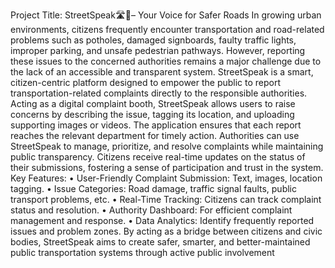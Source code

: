 Project Title: StreetSpeak🛣️🚏– Your Voice for Safer Roads
In growing urban environments, citizens frequently encounter transportation and road-related problems such as potholes, damaged signboards, faulty traffic lights, improper parking, and unsafe pedestrian pathways. However, reporting these issues to the concerned authorities remains a major challenge due to the lack of an accessible and transparent system.
StreetSpeak is a smart, citizen-centric platform designed to empower the public to report transportation-related complaints directly to the responsible authorities. Acting as a digital complaint booth, StreetSpeak allows users to raise concerns by describing the issue, tagging its location, and uploading supporting images or videos. The application ensures that each report reaches the relevant department for timely action.
Authorities can use StreetSpeak to manage, prioritize, and resolve complaints while maintaining public transparency. Citizens receive real-time updates on the status of their submissions, fostering a sense of participation and trust in the system.
Key Features:
•	User-Friendly Complaint Submission: Text, images, location tagging.
•	Issue Categories: Road damage, traffic signal faults, public transport problems, etc.
•	Real-Time Tracking: Citizens can track complaint status and resolution.
•	Authority Dashboard: For efficient complaint management and response.
•	Data Analytics: Identify frequently reported issues and problem zones.
By acting as a bridge between citizens and civic bodies, StreetSpeak aims to create safer, smarter, and better-maintained public transportation systems through active public involvement
